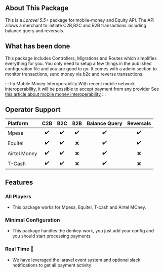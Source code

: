 ## About This Package

This is a *Laravel 5.5+* package for mobile-money and Equity API. 
The API allows a merchant to initiate C2B,B2C and B2B transactions including balance query and reversals.

## What has been done

This package includes Controllers, Migrations and Routes which simplifies everything for you.
You only need to setup a few things in the published configuration file and you are good to go.
It comes with a admin section to monitor transactions, send money via b2c and reverse transactions.

::: tip Mobile Money Interoperability
With recent mobile network interoperability, it will be possible to accept payment from any provider
See [this article about mobile money interoperability](https://www.standardmedia.co.ke/business/article/2001276005/operators-to-launch-money-transfer-across-networks)
:::

## Operator Support

| Platform      | C2B                   | B2C                   | B2B                   | Balance Query         | Reversals             |
| :------------ |:--------------------: | :----------------:    | :----:                | :-----------:         | :--------:            |
| Mpesa         | :heavy_check_mark:    | :heavy_check_mark:    | :heavy_check_mark:    | :heavy_check_mark:    | :heavy_check_mark:    |
| Equitel       | :heavy_check_mark:    | :heavy_check_mark:    | :x:                   | :heavy_check_mark:    | :heavy_check_mark:    |
| Airtel Money  | :heavy_check_mark:    | :heavy_check_mark:    | :x:                   | :heavy_check_mark:    | :x:                   |
| T-Cash        | :heavy_check_mark:    | :heavy_check_mark:    | :x:                   | :heavy_check_mark:    | :x:                   |

## Features

### All Players
  - This package works for Mpesa, Equitel, T-cash and Airtel MOney.
  
### Minimal Configuration
  - This package handles the donkey-work, you just add your config and you should start processing payments
   
### Real Time :money_mouth_face:
  - We have leveraged the laravel event system and optional slack notifications to get all payment activity



